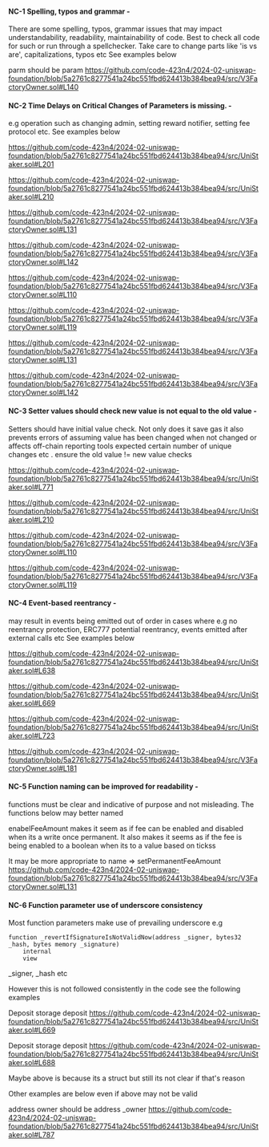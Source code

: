 #### NC-1 Spelling, typos and grammar - 

There are some spelling, typos, grammar issues that may impact understandability, readability, maintainability of code. Best to check all code for such or run through a spellchecker. Take care to change parts like 'is vs are', capitalizations, typos etc See examples below 

parm  should be param 
https://github.com/code-423n4/2024-02-uniswap-foundation/blob/5a2761c8277541a24bc551fbd624413b384bea94/src/V3FactoryOwner.sol#L140

#### NC-2 Time Delays on Critical Changes of Parameters is missing. - 

e.g operation such as changing admin, setting reward notifier, setting fee protocol etc. See examples below 

https://github.com/code-423n4/2024-02-uniswap-foundation/blob/5a2761c8277541a24bc551fbd624413b384bea94/src/UniStaker.sol#L201

https://github.com/code-423n4/2024-02-uniswap-foundation/blob/5a2761c8277541a24bc551fbd624413b384bea94/src/UniStaker.sol#L210

https://github.com/code-423n4/2024-02-uniswap-foundation/blob/5a2761c8277541a24bc551fbd624413b384bea94/src/V3FactoryOwner.sol#L131

https://github.com/code-423n4/2024-02-uniswap-foundation/blob/5a2761c8277541a24bc551fbd624413b384bea94/src/V3FactoryOwner.sol#L142

https://github.com/code-423n4/2024-02-uniswap-foundation/blob/5a2761c8277541a24bc551fbd624413b384bea94/src/V3FactoryOwner.sol#L110

https://github.com/code-423n4/2024-02-uniswap-foundation/blob/5a2761c8277541a24bc551fbd624413b384bea94/src/V3FactoryOwner.sol#L119

https://github.com/code-423n4/2024-02-uniswap-foundation/blob/5a2761c8277541a24bc551fbd624413b384bea94/src/V3FactoryOwner.sol#L131

https://github.com/code-423n4/2024-02-uniswap-foundation/blob/5a2761c8277541a24bc551fbd624413b384bea94/src/V3FactoryOwner.sol#L142


#### NC-3 Setter values should check new value is not equal to the old value - 

Setters should have initial value check. Not only does it save gas it also prevents errors of assuming value has been changed when not changed or affects off-chain reporting tools expected certain number of unique changes etc . ensure the old value != new value checks

https://github.com/code-423n4/2024-02-uniswap-foundation/blob/5a2761c8277541a24bc551fbd624413b384bea94/src/UniStaker.sol#L771

https://github.com/code-423n4/2024-02-uniswap-foundation/blob/5a2761c8277541a24bc551fbd624413b384bea94/src/UniStaker.sol#L210

https://github.com/code-423n4/2024-02-uniswap-foundation/blob/5a2761c8277541a24bc551fbd624413b384bea94/src/V3FactoryOwner.sol#L110

https://github.com/code-423n4/2024-02-uniswap-foundation/blob/5a2761c8277541a24bc551fbd624413b384bea94/src/V3FactoryOwner.sol#L119

#### NC-4 Event-based reentrancy - 

may result in events being emitted out of order in cases where e.g no reentrancy protection, ERC777 potential reentrancy, events emitted after external calls etc See examples below 

https://github.com/code-423n4/2024-02-uniswap-foundation/blob/5a2761c8277541a24bc551fbd624413b384bea94/src/UniStaker.sol#L638

https://github.com/code-423n4/2024-02-uniswap-foundation/blob/5a2761c8277541a24bc551fbd624413b384bea94/src/UniStaker.sol#L669

https://github.com/code-423n4/2024-02-uniswap-foundation/blob/5a2761c8277541a24bc551fbd624413b384bea94/src/UniStaker.sol#L723

https://github.com/code-423n4/2024-02-uniswap-foundation/blob/5a2761c8277541a24bc551fbd624413b384bea94/src/V3FactoryOwner.sol#L181

#### NC-5 Function naming can be improved for readability - 

functions must be clear and indicative of purpose and not misleading. The functions below may better named

enabelFeeAmount makes it seem as if fee can be enabled and disabled when its a write once permanent. It also makes it seems as if the fee is being enabled to a boolean when its to a value based on tickss

It may be more appropriate to name => setPermanentFeeAmount
https://github.com/code-423n4/2024-02-uniswap-foundation/blob/5a2761c8277541a24bc551fbd624413b384bea94/src/V3FactoryOwner.sol#L131

#### NC-6 Function parameter use of underscore consistency 

Most function parameters make use of prevailing underscore e.g 
```
function _revertIfSignatureIsNotValidNow(address _signer, bytes32 _hash, bytes memory _signature)
    internal
    view
```
_signer, _hash etc 

However this is not followed consistently in the code see the following examples 

Deposit storage deposit
https://github.com/code-423n4/2024-02-uniswap-foundation/blob/5a2761c8277541a24bc551fbd624413b384bea94/src/UniStaker.sol#L669

Deposit storage deposit
https://github.com/code-423n4/2024-02-uniswap-foundation/blob/5a2761c8277541a24bc551fbd624413b384bea94/src/UniStaker.sol#L688

Maybe above is because its a struct but still its not clear if that's reason

Other examples are below even if above may not be valid 

address owner should be address _owner 
https://github.com/code-423n4/2024-02-uniswap-foundation/blob/5a2761c8277541a24bc551fbd624413b384bea94/src/UniStaker.sol#L787









